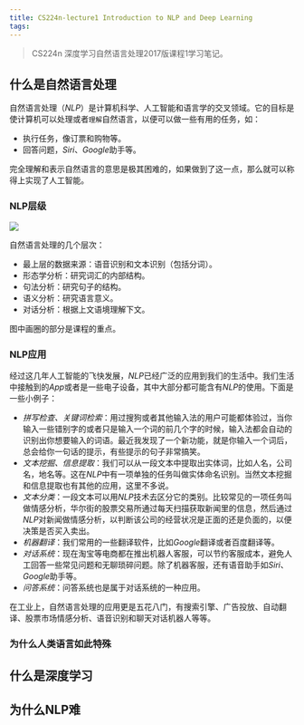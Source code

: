 ```yaml
---
title: CS224n-lecture1 Introduction to NLP and Deep Learning
tags:
---
```


> CS224n 深度学习自然语言处理2017版课程1学习笔记。

## 什么是自然语言处理

自然语言处理$（NLP）$是计算机科学、人工智能和语言学的交叉领域。它的目标是使计算机可以处理或者`理解`自然语言，以便可以做一些有用的任务，如：

* 执行任务，像订票和购物等。
* 回答问题，$Siri$、$Google$助手等。

完全理解和表示自然语言的意思是极其困难的，如果做到了这一点，那么就可以称得上实现了人工智能。

### NLP层级

![](https://cdn.jsdelivr.net/gh/hiyoung123/CDN/img/img_cs224n_17_lec1_nlp_level.png)

自然语言处理的几个层次：

* 最上层的数据来源：语音识别和文本识别（包括分词）。
* 形态学分析：研究词汇的内部结构。
* 句法分析：研究句子的结构。
* 语义分析：研究语言意义。
* 对话分析：根据上文语境理解下文。

图中画圈的部分是课程的重点。

### NLP应用

经过这几年人工智能的飞快发展，$NLP$已经广泛的应用到我们的生活中。我们生活中接触到的$App$或者是一些电子设备，其中大部分都可能含有$NLP$的使用。下面是一些小例子：

* *拼写检查、关键词检索*：用过搜狗或者其他输入法的用户可能都体验过，当你输入一些错别字的或者只是输入一个词的前几个字的时候，输入法都会自动的识别出你想要输入的词语。最近我发现了一个新功能，就是你输入一个词后，总会给你一句话的提示，有些提示的句子非常搞笑。
* *文本挖掘、信息提取*：我们可以从一段文本中提取出实体词，比如人名，公司名，地名等。这在$NLP$中有一项单独的任务叫做实体命名识别。当然文本挖掘和信息提取也有其他的应用，这里不多说。
* *文本分类*：一段文本可以用$NLP$技术去区分它的类别。比较常见的一项任务叫做情感分析，华尔街的股票交易所通过每天扫描获取新闻里的信息，然后通过$NLP$对新闻做情感分析，以判断该公司的经营状况是正面的还是负面的，以便决策是否买入卖出。
* *机器翻译*：我们常用的一些翻译软件，比如$Google$翻译或者百度翻译等。
* *对话系统*：现在淘宝等电商都在推出机器人客服，可以节约客服成本，避免人工回答一些常见问题和无聊琐碎问题。除了机器客服，还有语音助手如$Siri$、$Google$助手等。
* *问答系统*：问答系统也是属于对话系统的一种应用。

在工业上，自然语言处理的应用更是五花八门，有搜索引擎、广告投放、自动翻译、股票市场情感分析、语音识别和聊天对话机器人等等。

### 为什么人类语言如此特殊

## 什么是深度学习

## 为什么NLP难


